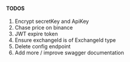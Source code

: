 #### TODOS

1. Encrypt secretKey and ApiKey
2. Chase price on binance
3. JWT expire token
4. Ensure exchangeId is of ExchangeId type
5. Delete config endpoint
6. Add more / improve swagger documentation
